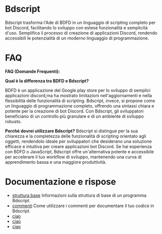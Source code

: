 # Bdscript
Bdscript trasforma l'Ade di BDFD in un linguaggio di scripting completo per bot Discord, facilitando lo sviluppo con estese funzionalità e semplicità d'uso. Semplifica il processo di creazione di applicazioni Discord, rendendo accessibili le potenzialità di un moderno linguaggio di programmazione.

# FAQ
**FAQ (Domande Frequenti):**

**Qual è la differenza tra BDFD e Bdscript?**

BDFD è un applicazione del Google play store per lo sviluppo di semplici applicazioni discord,ma ha mostrato limitazioni nell'aggiornamenti e nella flessibilità delle funzionalità di scripting. Bdscript, invece, si propone come un linguaggio di programmazione completo, offrendo una sintassi chiara e potente per la creazione di bot Discord. Con Bdscript, gli sviluppatori beneficiano di un controllo più granulare e di un ambiente di sviluppo robusto.

**Perché dovrei utilizzare Bdscript?**
Bdscript si distingue per la sua chiarezza e la completezza delle funzionalità di scripting orientato agli oggetti, rendendolo ideale per sviluppatori che desiderano una soluzione efficace e intuitiva per creare applicazioni bot Discord. Se hai esperienza con BDFD o JavaScript, Bdscript offre un'alternativa potente e accessibile per accelerare il tuo workflow di sviluppo, mantenendo una curva di apprendimento bassa e una maggiore produttività.

# Documentazione e rispose
- [struttura base](https://example.com) Informazioni sulla struttura di base di un programma Bdscript.
- [commenti](https://example.com) Come utilizzare i commenti per documentare il tuo codice in Bdscript.
- [ciao](https://example.com)
- [ciao](https://example.com)
- [ciao](https://example.com)
